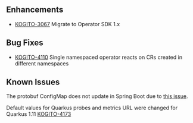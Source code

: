 ## Enhancements  
- [KOGITO-3067](https://issues.redhat.com/browse/KOGITO-3067) Migrate to Operator SDK 1.x

## Bug Fixes
- [KOGITO-4110](https://issues.redhat.com/browse/KOGITO-4110) Single namespaced operator reacts on CRs created in different namespaces

## Known Issues
The protobuf ConfigMap does not update in Spring Boot due to [this issue](https://issues.redhat.com/browse/KOGITO-3406).

Default values for Quarkus probes and metrics URL were changed for Quarkus 1.11 [KOGITO-4173](https://issues.redhat.com/browse/KOGITO-4173)